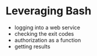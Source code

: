 
# Leveraging Bash

+ logging into a web service
+ checking the exit codes
+ authorization as a function
+ getting results
